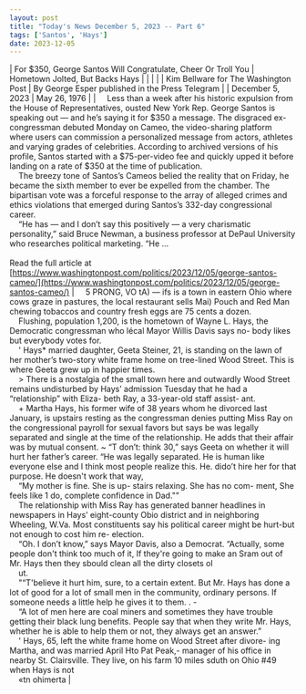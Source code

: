 ```yaml
---
layout: post
title: "Today's News December 5, 2023 -- Part 6"
tags: ['Santos', 'Hays']
date: 2023-12-05
---
```


| For $350, George Santos Will Congratulate, Cheer Or Troll You | Hometown Jolted, But Backs Hays |
|  |  |
| Kim Bellware for The Washington Post | By George Esper published in the Press Telegram |
| December 5, 2023 | May 26, 1976 |
| &nbsp;&nbsp;&nbsp;&nbsp;Less than a week after his historic expulsion from the House of Representatives, ousted New York Rep. George Santos is speaking out — and he’s saying it for $350 a message. The disgraced ex-congressman debuted Monday on Cameo, the video-sharing platform where users can commission a personalized message from actors, athletes and varying grades of celebrities. According to archived versions of his profile, Santos started with a $75-per-video fee and quickly upped it before landing on a rate of $350 at the time of publication.<br>&nbsp;&nbsp;&nbsp;&nbsp;The breezy tone of Santos’s Cameos belied the reality that on Friday, he became the sixth member to ever be expelled from the chamber. The bipartisan vote was a forceful response to the array of alleged crimes and ethics violations that emerged during Santos’s 332-day congressional career.<br>&nbsp;&nbsp;&nbsp;&nbsp;“He has — and I don’t say this positively — a very charismatic personality,” said Bruce Newman, a business professor at DePaul University who researches political marketing. “He ...<br><br>Read the full article at<br>[https://www.washingtonpost.com/politics/2023/12/05/george-santos-cameo/](https://www.washingtonpost.com/politics/2023/12/05/george-santos-cameo/) | &nbsp;&nbsp;&nbsp;&nbsp;5 PRONG, VO tA) — ifs is a town in eastern Ohio where cows graze in pastures, the local restaurant sells Mai) Pouch and Red Man chewing tobaccos and country fresh eggs are 75 cents a dozen.<br>&nbsp;&nbsp;&nbsp;&nbsp;Flushing, population 1,200, is the hometown of Wayne L. Hays, the Democratic congressman who lécal Mayor Willis Davis says no- body likes but everybody votes for.<br>&nbsp;&nbsp;&nbsp;&nbsp;' Hays* married daughter, Geeta Steiner, 21, is standing on the lawn of her mother’s two-story white frame home on tree-lined Wood Street. This is where Geeta grew up in happier times.<br>&nbsp;&nbsp;&nbsp;&nbsp;> There is a nostalgia of the small town here and outwardly Wood Street remains undisturbed by Hays’ admission Tuesday that he had a “relationship” with Eliza- beth Ray, a 33-year-old staff assist- ant.<br>&nbsp;&nbsp;&nbsp;&nbsp;+ Martha Hays, his former wife of 38 years whom he divorced last January, is upstairs resting as the congressman denies putting Miss Ray on the congressional payroll for sexual favors but says be was legally separated and single at the time of the relationship. He adds that their affair was by mutual consent. ~ “T don’t: think 30,” says Geeta on whether it will hurt her father’s career. “He was legally separated. He is human like everyone else and I think most people realize this. He. dido’t hire her for that purpose. He doesn't work that way,<br>&nbsp;&nbsp;&nbsp;&nbsp;“My mother is fine. She is up- stairs relaxing. She has no com- ment, She feels like 1 do, complete confidence in Dad."”<br>&nbsp;&nbsp;&nbsp;&nbsp;The relationship with Miss Ray has generated banner headlines in newspapers in Hays’ eight-county Obio district and in neighboring Wheeling, W.Va. Most constituents say his political career might be hurt-but not enough to cost him re- election.<br>&nbsp;&nbsp;&nbsp;&nbsp;“Oh. I don’t know,” says Mayor Davis, also a Democrat. “Actually, some people don't think too much of it, If they're going to make an Sram out of Mr. Hays then they sbould clean all the dirty closets ol<br>&nbsp;&nbsp;&nbsp;&nbsp;ut.<br>&nbsp;&nbsp;&nbsp;&nbsp;"“T'believe it hurt him, sure, to a certain extent. But Mr. Hays has done a lot of good for a lot of small men in the community, ordinary persons. If someone needs a little help he gives it to them. . -<br>&nbsp;&nbsp;&nbsp;&nbsp;“A lot of men here are coal miners and sometimes they have trouble getting their black lung benefits. People say that when they write Mr. Hays, whether he is able to help them or not, they always get an answer.”<br>&nbsp;&nbsp;&nbsp;&nbsp;' Hays, 65, left the white frame home on Wood Street after divore- ing Martha, and was married April Hto Pat Peak,- manager of his office in nearby St. Clairsville. They live, on his farm 10 miles sduth on Ohio #49 when Hays is not<br>&nbsp;&nbsp;&nbsp;&nbsp;«tn ohimerta  |